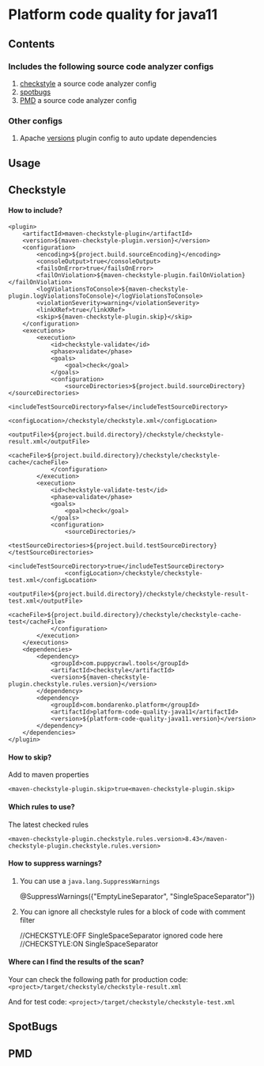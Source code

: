 # Platform code quality for java11

## Contents
### Includes the following source code analyzer configs
1. [checkstyle](https://checkstyle.sourceforge.io) a source code analyzer config
2. [spotbugs](https://spotbugs.github.io)
3. [PMD](https://pmd.github.io) a source code analyzer config

### Other configs
1. Apache [versions](https://www.mojohaus.org/versions-maven-plugin) plugin config to auto update dependencies

## Usage

## Checkstyle

#### How to include?

    <plugin>
        <artifactId>maven-checkstyle-plugin</artifactId>
        <version>${maven-checkstyle-plugin.version}</version>
        <configuration>
            <encoding>${project.build.sourceEncoding}</encoding>
            <consoleOutput>true</consoleOutput>
            <failsOnError>true</failsOnError>
            <failOnViolation>${maven-checkstyle-plugin.failOnViolation}</failOnViolation>
            <logViolationsToConsole>${maven-checkstyle-plugin.logViolationsToConsole}</logViolationsToConsole>
            <violationSeverity>warning</violationSeverity>
            <linkXRef>true</linkXRef>
            <skip>${maven-checkstyle-plugin.skip}</skip>
        </configuration>
        <executions>
            <execution>
                <id>checkstyle-validate</id>
                <phase>validate</phase>
                <goals>
                    <goal>check</goal>
                </goals>
                <configuration>
                    <sourceDirectories>${project.build.sourceDirectory}</sourceDirectories>
                    <includeTestSourceDirectory>false</includeTestSourceDirectory>
                    <configLocation>/checkstyle/checkstyle.xml</configLocation>
                    <outputFile>${project.build.directory}/checkstyle/checkstyle-result.xml</outputFile>
                    <cacheFile>${project.build.directory}/checkstyle/checkstyle-cache</cacheFile>
                </configuration>
            </execution>
            <execution>
                <id>checkstyle-validate-test</id>
                <phase>validate</phase>
                <goals>
                    <goal>check</goal>
                </goals>
                <configuration>
                    <sourceDirectories/>
                    <testSourceDirectories>${project.build.testSourceDirectory}</testSourceDirectories>
                    <includeTestSourceDirectory>true</includeTestSourceDirectory>
                    <configLocation>/checkstyle/checkstyle-test.xml</configLocation>
                    <outputFile>${project.build.directory}/checkstyle/checkstyle-result-test.xml</outputFile>
                    <cacheFile>${project.build.directory}/checkstyle/checkstyle-cache-test</cacheFile>
                </configuration>
            </execution>
        </executions>
        <dependencies>
            <dependency>
                <groupId>com.puppycrawl.tools</groupId>
                <artifactId>checkstyle</artifactId>
                <version>${maven-checkstyle-plugin.checkstyle.rules.version}</version>
            </dependency>
            <dependency>
                <groupId>com.bondarenko.platform</groupId>
                <artifactId>platform-code-quality-java11</artifactId>
                <version>${platform-code-quality-java11.version}</version>
            </dependency>
        </dependencies>
    </plugin>

#### How to skip?
Add to maven properties

    <maven-checkstyle-plugin.skip>true<maven-checkstyle-plugin.skip>

#### Which rules to use?
The latest checked rules

    <maven-checkstyle-plugin.checkstyle.rules.version>8.43</maven-checkstyle-plugin.checkstyle.rules.version>

#### How to suppress warnings?
1. You can use a ```java.lang.SuppressWarnings```


    @SuppressWarnings({"EmptyLineSeparator", "SingleSpaceSeparator"})

2. You can ignore all checkstyle rules for a block of code with comment filter


    //CHECKSTYLE:OFF SingleSpaceSeparator
    ignored code here
    //CHECKSTYLE:ON SingleSpaceSeparator

#### Where can I find the results of the scan?
Your can check the following path for production code: ```<project>/target/checkstyle/checkstyle-result.xml```

And for test code: ```<project>/target/checkstyle/checkstyle-test.xml``` 

## SpotBugs



## PMD
